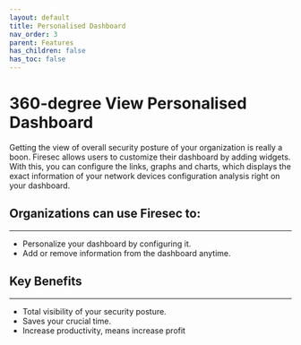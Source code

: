 ```yaml
---
layout: default
title: Personalised Dashboard 
nav_order: 3
parent: Features
has_children: false
has_toc: false
---
```


# 360-degree View Personalised Dashboard 
Getting the view of overall security posture of your organization is really a boon. Firesec allows users to customize their dashboard by adding widgets. With this, you can configure the links, graphs and charts, which displays the exact information of your network devices configuration analysis right on your dashboard.
## Organizations can use Firesec to:
---
* Personalize your dashboard by configuring it.
* Add or remove information from the dashboard anytime.
## Key Benefits
---
* Total visibility of your security posture.
* Saves your crucial time.
* Increase productivity, means increase profit

